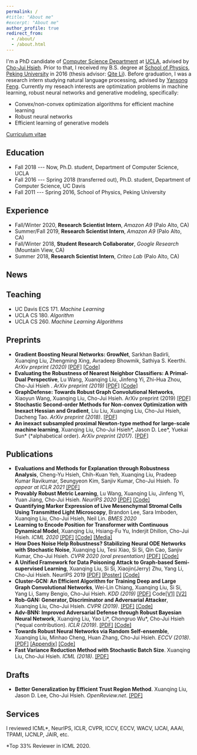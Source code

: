 ```yaml
---
permalink: /
#title: "About me"
#excerpt: "About me"
author_profile: true
redirect_from: 
  - /about/
  - /about.html
---
```


I'm a PhD candidate of [Computer Science Department](http://www.cs.ucla.edu/) at [UCLA](https://www.ucla.edu/), advised by [Cho-Jui Hsieh](http://web.cs.ucla.edu/~chohsieh/). Prior to that, I received my B.S. degree at [School of Physics](http://www.phy.pku.edu.cn/English.html), [Peking University](http://english.pku.edu.cn/) in 2016 (thesis advisor: [Qite Li](http://www.phy.pku.edu.cn/~liqt/index.html)). Before graduation, I was a research intern studying natural language processing, advised by [Yansong Feng](https://sites.google.com/site/ysfeng/home). Currently my reseach interests are optimization problems in machine learning, robust neural networks and generative modeling, specifically:

+ Convex/non-convex optimization algorithms for efficient machine learning
+ Robust neural networks
+ Efficient learning of generative models

[Curriculum vitae](/files/xuanqing_cv.pdf)  

## Education
+ Fall 2018 --- Now, Ph.D. student, Department of Computer Science, UCLA
+ Fall 2016 --- Spring 2018 (transferred out), Ph.D. student, Department of Computer Science, UC Davis
+ Fall 2011 --- Spring 2016, School of Physics, Peking University

## Experience
+ Fall/Winter 2020, **Research Scientist Intern**, *Amazon A9* (Palo Alto, CA)
+ Summer/Fall 2019, **Research Scientist Intern**, *Amazon A9* (Palo Alto, CA)
+ Fall/Winter 2018, **Student Research Collaborator**, *Google Research* (Mountain View, CA)
+ Summer 2018, **Research Scientist Intern**, *Criteo Lab* (Palo Alto, CA)

## News

## Teaching
+ UC Davis ECS 171. *Machine Learning*
+ UCLA CS 180. *Algorithm*
+ UCLA CS 260. *Machine Learning Algorithms*

## Preprints
+ **Gradient Boosting Neural Networks: GrowNet**, Sarkhan Badirli, Xuanqing Liu, Zhengming Xing, Avradeep Bhowmik, Sathiya S. Keerthi. *ArXiv preprint (2020)* [\[PDF\]](https://arxiv.org/pdf/2002.07971.pdf) [\[Code\]](https://github.com/sbadirli/GrowNet)
+ **Evaluating the Robustness of Nearest Neighbor Classifiers: A Primal-Dual Perspective**, Lu Wang, Xuanqing Liu, Jinfeng Yi, Zhi-Hua Zhou, Cho-Jui Hsieh
. *ArXiv preprint (2019)* [\[PDF\]](https://arxiv.org/pdf/1906.03972.pdf) [\[Code\]](https://github.com/wangwllu/knn_robustness)
+ **GraphDefense: Towards Robust Graph Convolutional Networks**, Xiaoyun Wang, Xuanqing Liu, Cho-Jui Hsieh. ArXiv preprint (2019) [\[PDF\]](https://arxiv.org/pdf/1911.04429.pdf)
+ **Stochastic Second-order Methods for Non-convex Optimization with Inexact Hessian and Gradient**, Liu Liu, Xuanqing Liu, Cho-Jui Hsieh, Dacheng Tao. *ArXiv preprint (2018)*. [\[PDF\]](https://arxiv.org/pdf/1809.09853.pdf)
+ **An inexact subsampled proximal Newton-type method for large-scale machine learning**, Xuanqing Liu, Cho-Jui Hsieh\*, Jason D. Lee\*, Yuekai Sun\* (\*alphabetical order). *ArXiv preprint (2017)*. [\[PDF\]](https://arxiv.org/pdf/1708.08552.pdf)

## Publications
+ **Evaluations and Methods for Explanation through Robustness Analysis**, Cheng-Yu Hsieh, Chih-Kuan Yeh, Xuanqing Liu, Pradeep Kumar Ravikumar, Seungyeon Kim, Sanjiv Kumar, Cho-Jui Hsieh. *To appear at ICLR 2021* [\[PDF\]](https://openreview.net/pdf?id=4dXmpCDGNp7)
+ **Provably Robust Metric Learning**, Lu Wang, Xuanqing Liu, Jinfeng Yi, Yuan Jiang, Cho-Jui Hsieh. *NeurIPS 2020* [\[PDF\]](https://arxiv.org/pdf/2006.07024.pdf) [\[Code\]](https://github.com/wangwllu/provably_robust_metric_learning)
+ **Quantifying Marker Expression of Live Mesenchymal Stromal Cells Using Transmitted Light Microscopy**, Brandon Lee, Sara Imboden, Xuanqing Liu, Cho-Jui Hsieh, Neil Lin. *BMES 2020*
+ **Learning to Encode Position for Transformer with Continuous Dynamical Model**, Xuanqing Liu, Hsiang-Fu Yu, Inderjit Dhillon, Cho-Jui Hsieh. *ICML 2020* [\[PDF\]](https://arxiv.org/pdf/2003.09229.pdf) [\[Code\]](https://github.com/xuanqing94/FLOATER) [\[Media\]](https://www.amazon.science/blog/how-to-teach-transformers-to-care-about-word-order)
+ **How Does Noise Help Robustness? Stabilizing Neural ODE Networks with Stochastic Noise**, Xuanqing Liu, Tesi Xiao, Si Si, Qin Cao, Sanjiv Kumar, Cho-Jui Hsieh. *CVPR 2020 (oral presentation)* [\[PDF\]](https://arxiv.org/pdf/1906.02355.pdf) [\[Code\]](https://github.com/xuanqing94/NeuralSDE)
+ **A Unified Framework for Data Poisoning Attack to Graph-based Semi-supervised Learning**, Xuanqing Liu, Si Si, Xiaojin(Jerry) Zhu, Yang Li, Cho-Jui Hsieh. NeurIPS 2019 [\[PDF\]](https://arxiv.org/pdf/1910.14147.pdf) [\[Poster\]](https://drive.google.com/drive/u/0/folders/1qUWVD0cb4wBsSuaDq9w8SRIXKt1_Y7i1) [\[Code\]](https://github.com/xuanqing94/AdvSSL)
+ **Cluster-GCN: An Efficient Algorithm for Training Deep and Large Graph Convolutional Networks**, Wei-Lin Chiang, Xuanqing Liu, Si Si, Yang Li, Samy Bengio, Cho-Jui Hsieh. *KDD (2019)* [\[PDF\]](https://arxiv.org/pdf/1905.07953.pdf) Code[\[V1\]](https://github.com/infwinston/fastergcn/tree/cluster) [\[V2\]](https://github.com/google-research/google-research/tree/master/cluster_gcn)
+ **Rob-GAN: Generator, Discriminator and Adversarial Attacker**, Xuanqing Liu, Cho-Jui Hsieh. *CVPR (2019)*. [\[PDF\]](https://arxiv.org/pdf/1807.10454.pdf) [\[Code\]](https://github.com/xuanqing94/AdvGAN)
+ **Adv-BNN: Improved Adversarial Defense through Robust Bayesian Neural Network**, Xuanqing Liu, Yao Li\*, Chongruo Wu\*, Cho-Jui Hsieh (\*equal contribution). *ICLR (2019)*. [\[PDF\]](https://arxiv.org/pdf/1810.01279.pdf) [\[Code\]](https://github.com/xuanqing94/BayesianDefense)
+ **Towards Robust Neural Networks via Random Self-ensemble**, Xuanqing Liu, Minhao Cheng, Huan Zhang, Cho-Jui Hsieh. *ECCV (2018)*. [\[PDF\]](https://arxiv.org/pdf/1712.00673.pdf) [\[Appendix\]](/files/RSE_supp.pdf) [\[Code\]](https://github.com/xuanqing94/RobustNet)
+ **Fast Variance Reduction Method with Stochastic Batch Size**. Xuanqing Liu, Cho-Jui Hsieh. *ICML (2018)*. [\[PDF\]](https://arxiv.org/pdf/1808.02169.pdf)

## Drafts
+ **Better Generalization by Efficient Trust Region Method**. Xuanqing Liu, Jason D. Lee, Cho-Jui Hsieh. *OpenReview.net*. [\[PDF\]](https://openreview.net/pdf?id=HJjePwx0-)

## Services
I reviewed ICML*, NeurIPS, ICLR, CVPR, ICCV, ECCV, WACV, IJCAI, AAAI, TPAMI, IJCNLP, JAIR, etc.

*Top 33% Reviewer in ICML 2020.
